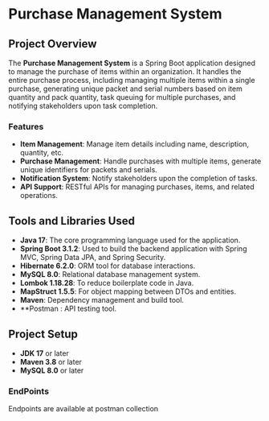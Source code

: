# Purchase Management System

## Project Overview

The **Purchase Management System** is a Spring Boot application designed to manage the purchase of items within an organization. It handles the entire purchase process, including managing multiple items within a single purchase, generating unique packet and serial numbers based on item quantity and pack quantity, task queuing for multiple purchases, and notifying stakeholders upon task completion.

### Features

- **Item Management**: Manage item details including name, description, quantity, etc.
- **Purchase Management**: Handle purchases with multiple items, generate unique identifiers for packets and serials.
- **Notification System**: Notify stakeholders upon the completion of tasks.
- **API Support**: RESTful APIs for managing purchases, items, and related operations.

## Tools and Libraries Used

- **Java 17**: The core programming language used for the application.
- **Spring Boot 3.1.2**: Used to build the backend application with Spring MVC, Spring Data JPA, and Spring Security.
- **Hibernate 6.2.0**: ORM tool for database interactions.
- **MySQL 8.0**: Relational database management system.
- **Lombok 1.18.28**: To reduce boilerplate code in Java.
- **MapStruct 1.5.5**: For object mapping between DTOs and entities.
- **Maven**: Dependency management and build tool.
- **Postman : API testing tool.


## Project Setup

- **JDK 17** or later
- **Maven 3.8** or later
- **MySQL 8.0** or later

### EndPoints
Endpoints are available at postman collection
